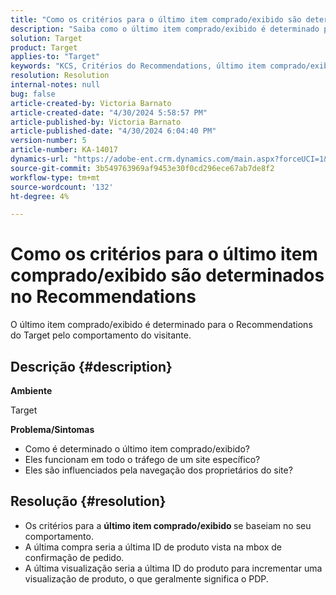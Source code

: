 ```yaml
---
title: "Como os critérios para o último item comprado/exibido são determinados no Recommendations"
description: "Saiba como o último item comprado/exibido é determinado para o Target Recommendations."
solution: Target
product: Target
applies-to: "Target"
keywords: "KCS, Critérios do Recommendations, último item comprado/exibido, Target"
resolution: Resolution
internal-notes: null
bug: false
article-created-by: Victoria Barnato
article-created-date: "4/30/2024 5:58:57 PM"
article-published-by: Victoria Barnato
article-published-date: "4/30/2024 6:04:40 PM"
version-number: 5
article-number: KA-14017
dynamics-url: "https://adobe-ent.crm.dynamics.com/main.aspx?forceUCI=1&pagetype=entityrecord&etn=knowledgearticle&id=f1a4cd4e-1b07-ef11-9f89-000d3a31b84a"
source-git-commit: 3b549763969af9453e30f0cd296ece67ab7de8f2
workflow-type: tm+mt
source-wordcount: '132'
ht-degree: 4%

---
```


# Como os critérios para o último item comprado/exibido são determinados no Recommendations


O último item comprado/exibido é determinado para o Recommendations do Target pelo comportamento do visitante.

## Descrição {#description}


<b>Ambiente</b>

Target



<b>Problema/Sintomas</b>

- Como é determinado o último item comprado/exibido?
- Eles funcionam em todo o tráfego de um site específico?
- Eles são influenciados pela navegação dos proprietários do site?





## Resolução {#resolution}


- Os critérios para a <b>último item comprado/exibido </b>se baseiam no seu comportamento.
- A última compra seria a última ID de produto vista na mbox de confirmação de pedido.
- A última visualização seria a última ID do produto para incrementar uma visualização de produto, o que geralmente significa o PDP.

